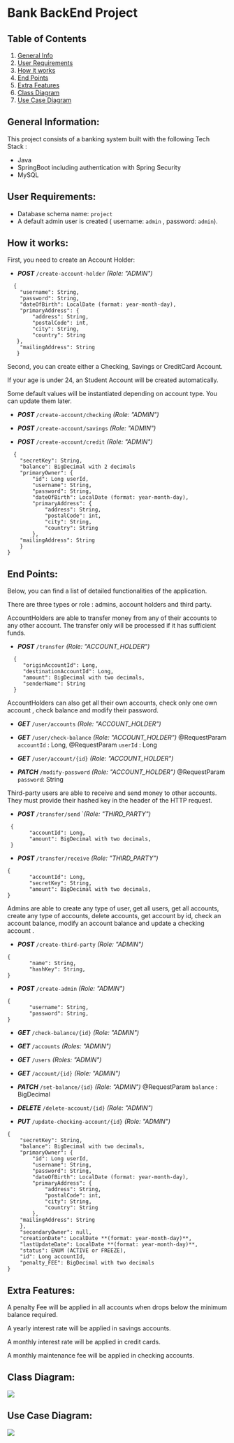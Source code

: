 # Bank BackEnd Project

## Table of Contents

1. [General Info](#general-information)
2. [User Requirements](#user-requirements)
3. [How it works](#how-it-works)
4. [End Points](#end-points)
5. [Extra Features](#extra-features)
6. [Class Diagram](#class-diagram)
7. [Use Case Diagram](#use-case-diagram)

## General Information:

This project consists of a banking system built with the following Tech Stack :

- Java
- SpringBoot including authentication with Spring Security
- MySQL

## User Requirements:

- Database schema name: `project`
- A default admin user is created ( username: `admin` , password: `admin`).

## How it works:

First, you need to create an Account Holder:

- ***POST***  `/create-account-holder`  *(Role: "ADMIN")*

```
  {
    "username": String,
    "password": String,
    "dateOfBirth": LocalDate (format: year-month-day),
    "primaryAddress": {
        "address": String,
        "postalCode": int,
        "city": String,
        "country": String
   },
    "mailingAddress": String
   }
```

Second, you can create either a Checking, Savings or CreditCard Account.

If your age is under 24, an Student Account will be created automatically.

Some default values will be instantiated depending on account type. You can update them later.

- ***POST***  `/create-account/checking` *(Role: "ADMIN")*

- ***POST***  `/create-account/savings` *(Role: "ADMIN")*

- ***POST***  `/create-account/credit` *(Role: "ADMIN")*

```
  {
    "secretKey": String,
    "balance": BigDecimal with 2 decimals
    "primaryOwner": {
        "id": Long userId,
        "username": String,
        "password": String,
        "dateOfBirth": LocalDate (format: year-month-day),
        "primaryAddress": {
            "address": String,
            "postalCode": int,
            "city": String,
            "country": String
        },
    "mailingAddress": String
    }
}
``` 
## End Points:

Below, you can find a list of detailed functionalities of the application.

There are three types or role : admins, account holders and third party.

AccountHolders are able to transfer money from any of their accounts to any other account. The transfer only will be processed if it has sufficient funds.

  - ***POST*** `/transfer` *(Role: "ACCOUNT_HOLDER")*
  
```
  {
     "originAccountId": Long,
     "destinationAccountId": Long,
     "amount": BigDecimal with two decimals,
     "senderName": String
  }
```
AccountHolders can also get all their own accounts, check only one own account , check balance and modify their password.

- ***GET*** `/user/accounts` *(Role: "ACCOUNT_HOLDER")*

- ***GET*** `/user/check-balance`  *(Role: "ACCOUNT_HOLDER")*
  @RequestParam `accountId` : Long, @RequestParam `userId` : Long

- ***GET*** `/user/account/{id}`  *(Role: "ACCOUNT_HOLDER")*

- ***PATCH*** `/modify-password`  *(Role: "ACCOUNT_HOLDER")*
  @RequestParam `password`: String

Third-party users are able to receive and send money to other accounts. They must provide their hashed key in the header of the HTTP request.

 - ***POST*** `/transfer/send` `*(Role: "THIRD_PARTY")*

```
 {
       "accountId": Long,
       "amount": BigDecimal with two decimals,
 }
```
  - ***POST*** `/transfer/receive` *(Role: "THIRD_PARTY")*

```
{
       "accountId": Long,
       "secretKey": String,
       "amount": BigDecimal with two decimals,
} 
```

Admins are able to create any type of user, get all users, get all accounts, create any type of accounts, delete accounts, get account by id, check an account balance,  modify an account balance and update a checking account .
   
   - ***POST*** `/create-third-party` *(Role: "ADMIN")*

```
{
       "name": String,
       "hashKey": String,
}
```
  - ***POST*** `/create-admin` *(Role: "ADMIN")*
```
{
       "username": String,
       "password": String,
}
```
- ***GET*** `/check-balance/{id}`  *(Role: "ADMIN")*
  
- ***GET*** `/accounts`  *(Roles: "ADMIN")*

- ***GET*** `/users`  *(Roles: "ADMIN")*
  
- ***GET*** `/account/{id}`  *(Role: "ADMIN")*

- ***PATCH*** `/set-balance/{id}`  *(Role: "ADMIN")*
        @RequestParam  `balance` : BigDecimal

- ***DELETE*** `/delete-account/{id}`  *(Role: "ADMIN")*

- ***PUT*** `/update-checking-account/{id}` *(Role: "ADMIN")*

```
{
    "secretKey": String,
    "balance": BigDecimal with two decimals,
    "primaryOwner": {
        "id": Long userId,
        "username": String,
        "password": String,
        "dateOfBirth": LocalDate (format: year-month-day),
        "primaryAddress": {
            "address": String,
            "postalCode": int,
            "city": String,
            "country": String
        },
    "mailingAddress": String
    },
    "secondaryOwner": null,
    "creationDate": LocalDate **(format: year-month-day)**,
    "lastUpdateDate": LocalDate **(format: year-month-day)**,
    "status": ENUM (ACTIVE or FREEZE),
    "id": Long accountId,
    "penalty_FEE": BigDecimal with two decimals
}
```
## Extra Features:

A penalty Fee will be applied in all accounts when drops below the minimum balance required.

A yearly interest rate will be applied in savings accounts.

A monthly interest rate will be applied in credit cards.

A monthly maintenance fee will be applied in checking accounts.

## Class Diagram:

![](./class-diagram.jpeg)

## Use Case Diagram:

![](./use-case-diagram.jpeg)

